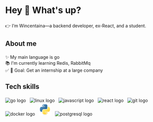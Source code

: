 <h1 align="left">Hey 👋 What's up?</h1>

###

<p align="left">👉 I’m Wincentaina—a backend developer, ex-React, and a student.</p>

###

<h2 align="left">About me</h2>

###

<p align="left">✨ My main language is go<br>📚 I'm currently learning Redis, RabbitMq<br>✅ 🎯 Goal: Get an internship at a large company</p>

###

<h2 align="left">Tech skills</h2>

###

<p align="left">
  <img src="https://cdn.jsdelivr.net/gh/devicons/devicon/icons/go/go-original.svg" height="40" alt="go logo" />
  &nbsp;
  <img src="https://cdn.jsdelivr.net/gh/devicons/devicon/icons/linux/linux-original.svg" height="40" alt="linux logo" />
  &nbsp;
  <img src="https://cdn.jsdelivr.net/gh/devicons/devicon/icons/javascript/javascript-original.svg" height="40" alt="javascript logo" />
  &nbsp;
  <img src="https://cdn.jsdelivr.net/gh/devicons/devicon/icons/react/react-original.svg" height="40" alt="react logo" />
  &nbsp;
  <img src="https://cdn.jsdelivr.net/gh/devicons/devicon/icons/git/git-original.svg" height="40" alt="git logo" />
  &nbsp;
  <img src="https://cdn.jsdelivr.net/gh/devicons/devicon/icons/docker/docker-original.svg" height="40" alt="docker logo" />
  &nbsp;
  <img src="https://raw.githubusercontent.com/devicons/devicon/master/icons/python/python-original.svg" height="40" alt="python logo"/>
  &nbsp;
  <img src="https://cdn.jsdelivr.net/gh/devicons/devicon/icons/postgresql/postgresql-original.svg" height="40" alt="postgresql logo" />
</p>

###

